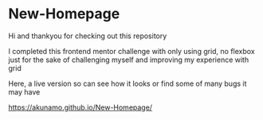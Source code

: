 # New-Homepage
<p>Hi and thankyou for checking out this repository</p>
<p>I completed this frontend mentor challenge with only using grid, no flexbox just for the sake of challenging myself and improving my experience with grid</p>
<p>Here, a live version so can see how it looks or find some of many bugs it may have</p>
<a href="https://akunamo.github.io/New-Homepage/">https://akunamo.github.io/New-Homepage/</a>
